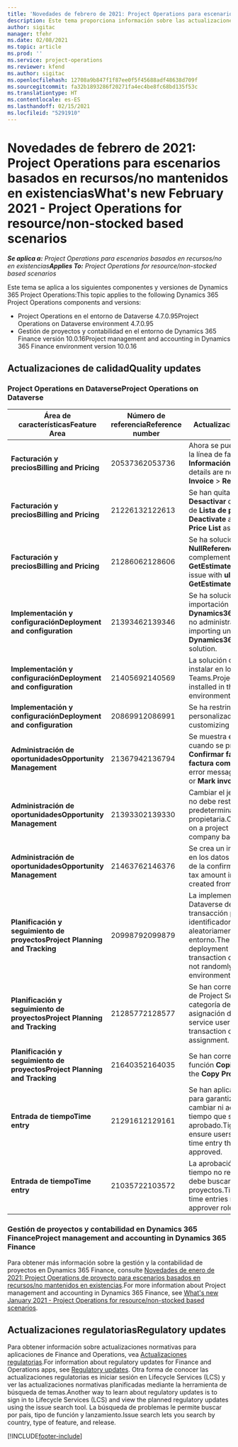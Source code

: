 ```yaml
---
title: 'Novedades de febrero de 2021: Project Operations para escenarios basados en recursos/no mantenidos en existencias'
description: Este tema proporciona información sobre las actualizaciones de calidad disponibles en la versión de febrero de 2021 de Project Operations para escenarios basados en recursos/no mantenidos en existencias.
author: sigitac
manager: tfehr
ms.date: 02/08/2021
ms.topic: article
ms.prod: ''
ms.service: project-operations
ms.reviewer: kfend
ms.author: sigitac
ms.openlocfilehash: 12708a9b847f1f87ee0f5f45688adf48638d709f
ms.sourcegitcommit: fa32b1893286f20271fa4ec4be8fc68bd135f53c
ms.translationtype: HT
ms.contentlocale: es-ES
ms.lasthandoff: 02/15/2021
ms.locfileid: "5291910"
---
```

# <a name="whats-new-february-2021---project-operations-for-resourcenon-stocked-based-scenarios"></a><span data-ttu-id="c30fc-103">Novedades de febrero de 2021: Project Operations para escenarios basados en recursos/no mantenidos en existencias</span><span class="sxs-lookup"><span data-stu-id="c30fc-103">What's new February 2021 - Project Operations for resource/non-stocked based scenarios</span></span>

<span data-ttu-id="c30fc-104">_**Se aplica a:** Project Operations para escenarios basados en recursos/no en existencias_</span><span class="sxs-lookup"><span data-stu-id="c30fc-104">_**Applies To:** Project Operations for resource/non-stocked based scenarios_</span></span>

<span data-ttu-id="c30fc-105">Este tema se aplica a los siguientes componentes y versiones de Dynamics 365 Project Operations:</span><span class="sxs-lookup"><span data-stu-id="c30fc-105">This topic applies to the following Dynamics 365 Project Operations components and versions:</span></span>

- <span data-ttu-id="c30fc-106">Project Operations en el entorno de Dataverse 4.7.0.95</span><span class="sxs-lookup"><span data-stu-id="c30fc-106">Project Operations on Dataverse environment 4.7.0.95</span></span>
- <span data-ttu-id="c30fc-107">Gestión de proyectos y contabilidad en el entorno de Dynamics 365 Finance versión 10.0.16</span><span class="sxs-lookup"><span data-stu-id="c30fc-107">Project management and accounting in Dynamics 365 Finance environment version 10.0.16</span></span> 

## <a name="quality-updates"></a><span data-ttu-id="c30fc-108">Actualizaciones de calidad</span><span class="sxs-lookup"><span data-stu-id="c30fc-108">Quality updates</span></span>

### <a name="project-operations-on-dataverse"></a><span data-ttu-id="c30fc-109">Project Operations en Dataverse</span><span class="sxs-lookup"><span data-stu-id="c30fc-109">Project Operations on Dataverse</span></span>

| <span data-ttu-id="c30fc-110">**Área de características**</span><span class="sxs-lookup"><span data-stu-id="c30fc-110">**Feature Area**</span></span> | <span data-ttu-id="c30fc-111">**Número de referencia**</span><span class="sxs-lookup"><span data-stu-id="c30fc-111">**Reference number**</span></span> | <span data-ttu-id="c30fc-112">**Actualización de calidad**</span><span class="sxs-lookup"><span data-stu-id="c30fc-112">**Quality update**</span></span> |
| --- | --- | --- |
| <span data-ttu-id="c30fc-113">**Facturación y precios**</span><span class="sxs-lookup"><span data-stu-id="c30fc-113">**Billing and Pricing**</span></span> | <span data-ttu-id="c30fc-114">2053736</span><span class="sxs-lookup"><span data-stu-id="c30fc-114">2053736</span></span> | <span data-ttu-id="c30fc-115">Ahora se puede acceder a los detalles de la línea de factura a través de **Factura** > **Información relacionada**.</span><span class="sxs-lookup"><span data-stu-id="c30fc-115">Invoice line details are now accessible by going to **Invoice** > **Related information**.</span></span> |
| <span data-ttu-id="c30fc-116">**Facturación y precios**</span><span class="sxs-lookup"><span data-stu-id="c30fc-116">**Billing and Pricing**</span></span> | <span data-ttu-id="c30fc-117">2122613</span><span class="sxs-lookup"><span data-stu-id="c30fc-117">2122613</span></span> | <span data-ttu-id="c30fc-118">Se han quitado las acciones **Activar** y **Desactivar** de las entidades de asociación de **Lista de precios**.</span><span class="sxs-lookup"><span data-stu-id="c30fc-118">The **Activate** and **Deactivate** actions were removed from the **Price List** association entities.</span></span> |
| <span data-ttu-id="c30fc-119">**Facturación y precios**</span><span class="sxs-lookup"><span data-stu-id="c30fc-119">**Billing and Pricing**</span></span> | <span data-ttu-id="c30fc-120">2128606</span><span class="sxs-lookup"><span data-stu-id="c30fc-120">2128606</span></span> | <span data-ttu-id="c30fc-121">Se ha solucionado el problema de **NullReferenceException** en el complemento **GetEstimatesForProject**.</span><span class="sxs-lookup"><span data-stu-id="c30fc-121">Resolved the issue with **ullReferenceException** in the **GetEstimatesForProject** plug-in.</span></span> |
| <span data-ttu-id="c30fc-122">**Implementación y configuración**</span><span class="sxs-lookup"><span data-stu-id="c30fc-122">**Deployment and configuration**</span></span> | <span data-ttu-id="c30fc-123">2139346</span><span class="sxs-lookup"><span data-stu-id="c30fc-123">2139346</span></span> | <span data-ttu-id="c30fc-124">Se ha solucionado el problema de importación de la solución **Dynamics365ProjectOperationsDualWrite** no administrada.</span><span class="sxs-lookup"><span data-stu-id="c30fc-124">Resolved the issue with importing unmanaged **Dynamics365ProjectOperationsDualWrite** solution.</span></span> |
| <span data-ttu-id="c30fc-125">**Implementación y configuración**</span><span class="sxs-lookup"><span data-stu-id="c30fc-125">**Deployment and configuration**</span></span> | <span data-ttu-id="c30fc-126">2140569</span><span class="sxs-lookup"><span data-stu-id="c30fc-126">2140569</span></span> | <span data-ttu-id="c30fc-127">La solución del proyecto no se debe instalar en los entornos de Dataverse Teams.</span><span class="sxs-lookup"><span data-stu-id="c30fc-127">Project solution must not be installed in the Dataverse Teams environments.</span></span> |
| <span data-ttu-id="c30fc-128">**Implementación y configuración**</span><span class="sxs-lookup"><span data-stu-id="c30fc-128">**Deployment and configuration**</span></span> | <span data-ttu-id="c30fc-129">2086991</span><span class="sxs-lookup"><span data-stu-id="c30fc-129">2086991</span></span> | <span data-ttu-id="c30fc-130">Se ha restringido la localización personalizada de recursos web.</span><span class="sxs-lookup"><span data-stu-id="c30fc-130">Restricted customizing localization of web resources.</span></span> |
| <span data-ttu-id="c30fc-131">**Administración de oportunidades**</span><span class="sxs-lookup"><span data-stu-id="c30fc-131">**Opportunity Management**</span></span> | <span data-ttu-id="c30fc-132">2136794</span><span class="sxs-lookup"><span data-stu-id="c30fc-132">2136794</span></span> | <span data-ttu-id="c30fc-133">Se muestra el mensaje de error correcto cuando se produce un error del proceso **Confirmar factura** o el proceso **Marcar factura como pagada**.</span><span class="sxs-lookup"><span data-stu-id="c30fc-133">Display the correct error message when the **Confirm invoice** or **Mark invoice as paid** processes fail.</span></span> |
| <span data-ttu-id="c30fc-134">**Administración de oportunidades**</span><span class="sxs-lookup"><span data-stu-id="c30fc-134">**Opportunity Management**</span></span> | <span data-ttu-id="c30fc-135">2139330</span><span class="sxs-lookup"><span data-stu-id="c30fc-135">2139330</span></span> | <span data-ttu-id="c30fc-136">Cambiar el jefe de proyecto en un proyecto no debe restablecer el valor predeterminado de la empresa propietaria.</span><span class="sxs-lookup"><span data-stu-id="c30fc-136">Changing the Project manager on a project must not reset the owning company back to the default value.</span></span> |
| <span data-ttu-id="c30fc-137">**Administración de oportunidades**</span><span class="sxs-lookup"><span data-stu-id="c30fc-137">**Opportunity Management**</span></span> | <span data-ttu-id="c30fc-138">2146376</span><span class="sxs-lookup"><span data-stu-id="c30fc-138">2146376</span></span> | <span data-ttu-id="c30fc-139">Se crea un importe de impuestos corregido en los datos reales no imputables a partir de la confirmación de la factura.</span><span class="sxs-lookup"><span data-stu-id="c30fc-139">Corrected tax amount in a non-chargeable actual is created from invoice confirmation.</span></span> |
| <span data-ttu-id="c30fc-140">**Planificación y seguimiento de proyectos**</span><span class="sxs-lookup"><span data-stu-id="c30fc-140">**Project Planning and Tracking**</span></span> | <span data-ttu-id="c30fc-141">2099879</span><span class="sxs-lookup"><span data-stu-id="c30fc-141">2099879</span></span> | <span data-ttu-id="c30fc-142">La implementación del entorno de Dataverse debe crear una categoría de transacción predeterminada con un identificador estático y no generar aleatoriamente un identificador por entorno.</span><span class="sxs-lookup"><span data-stu-id="c30fc-142">The Dataverse environment deployment must create a default transaction category with a static ID and not randomly generate one per environment.</span></span> |
| <span data-ttu-id="c30fc-143">**Planificación y seguimiento de proyectos**</span><span class="sxs-lookup"><span data-stu-id="c30fc-143">**Project Planning and Tracking**</span></span> | <span data-ttu-id="c30fc-144">2128577</span><span class="sxs-lookup"><span data-stu-id="c30fc-144">2128577</span></span> | <span data-ttu-id="c30fc-145">Se han corregido los privilegios de usuario de Project Service para actualizar la categoría de transacciones en una asignación de recursos.</span><span class="sxs-lookup"><span data-stu-id="c30fc-145">Fixed the Project service user privileges to update the transaction category on a resource assignment.</span></span> |
| <span data-ttu-id="c30fc-146">**Planificación y seguimiento de proyectos**</span><span class="sxs-lookup"><span data-stu-id="c30fc-146">**Project Planning and Tracking**</span></span> | <span data-ttu-id="c30fc-147">2164035</span><span class="sxs-lookup"><span data-stu-id="c30fc-147">2164035</span></span> | <span data-ttu-id="c30fc-148">Se han corregido los problemas de la función **Copiar proyecto**.</span><span class="sxs-lookup"><span data-stu-id="c30fc-148">Fixed issues with the **Copy Project** function.</span></span> |
| <span data-ttu-id="c30fc-149">**Entrada de tiempo**</span><span class="sxs-lookup"><span data-stu-id="c30fc-149">**Time entry**</span></span> | <span data-ttu-id="c30fc-150">2129161</span><span class="sxs-lookup"><span data-stu-id="c30fc-150">2129161</span></span> | <span data-ttu-id="c30fc-151">Se han aplicado restricciones más estrictas para garantizar que los usuarios no puedan cambiar ni actualizar una entrada de tiempo que se ha enviado o aprobado.</span><span class="sxs-lookup"><span data-stu-id="c30fc-151">Tighter restrictions are applied to ensure users can't change and update a time entry that has been submitted or approved.</span></span> |
| <span data-ttu-id="c30fc-152">**Entrada de tiempo**</span><span class="sxs-lookup"><span data-stu-id="c30fc-152">**Time entry**</span></span> | <span data-ttu-id="c30fc-153">2103572</span><span class="sxs-lookup"><span data-stu-id="c30fc-153">2103572</span></span> | <span data-ttu-id="c30fc-154">La aprobación de tiempo para entradas de tiempo no relacionadas con proyectos no debe buscar el rol de aprobador de proyectos.</span><span class="sxs-lookup"><span data-stu-id="c30fc-154">Time approval for non-project time entries must not be looking for project approver role.</span></span> |

### <a name="project-management-and-accounting-in-dynamics-365-finance"></a><span data-ttu-id="c30fc-155">Gestión de proyectos y contabilidad en Dynamics 365 Finance</span><span class="sxs-lookup"><span data-stu-id="c30fc-155">Project management and accounting in Dynamics 365 Finance</span></span> 

<span data-ttu-id="c30fc-156">Para obtener más información sobre la gestión y la contabilidad de proyectos en Dynamics 365 Finance, consulte [Novedades de enero de 2021: Project Operations de proyecto para escenarios basados en recursos/no mantenidos en existencias](whats-new-jan-2021-resource-based.md).</span><span class="sxs-lookup"><span data-stu-id="c30fc-156">For more information about Project management and accounting in Dynamics 365 Finance, see [What's new January 2021 - Project Operations for resource/non-stocked based scenarios](whats-new-jan-2021-resource-based.md).</span></span>


## <a name="regulatory-updates"></a><span data-ttu-id="c30fc-157">Actualizaciones regulatorias</span><span class="sxs-lookup"><span data-stu-id="c30fc-157">Regulatory updates</span></span>

<span data-ttu-id="c30fc-158">Para obtener información sobre actualizaciones normativas para aplicaciones de Finance and Operations, vea [Actualizaciones regulatorias](https://docs.microsoft.com/dynamics365/finance/localizations/regulatory-updates).</span><span class="sxs-lookup"><span data-stu-id="c30fc-158">For information about regulatory updates for Finance and Operations apps, see [Regulatory updates](https://docs.microsoft.com/dynamics365/finance/localizations/regulatory-updates).</span></span> <span data-ttu-id="c30fc-159">Otra forma de conocer las actualizaciones regulatorias es iniciar sesión en Lifecycle Services (LCS) y ver las actualizaciones normativas planificadas mediante la herramienta de búsqueda de temas.</span><span class="sxs-lookup"><span data-stu-id="c30fc-159">Another way to learn about regulatory updates is to sign in to Lifecycle Services (LCS) and view the planned regulatory updates using the issue search tool.</span></span> <span data-ttu-id="c30fc-160">La búsqueda de problemas le permite buscar por país, tipo de función y lanzamiento.</span><span class="sxs-lookup"><span data-stu-id="c30fc-160">Issue search lets you search by country, type of feature, and release.</span></span>


[!INCLUDE[footer-include](../includes/footer-banner.md)]